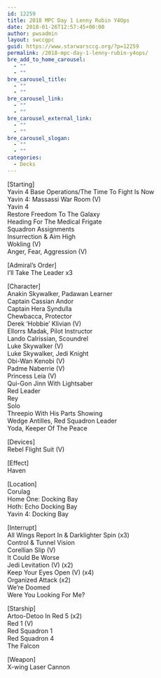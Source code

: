```yaml
---
id: 12259
title: 2018 MPC Day 1 Lenny Rubin Y4Ops
date: 2018-01-26T12:57:45+00:00
author: pwsadmin
layout: swccgpc
guid: https://www.starwarsccg.org/?p=12259
permalink: /2018-mpc-day-1-lenny-rubin-y4ops/
bre_add_to_home_carousel:
  - ""
  - ""
bre_carousel_title:
  - ""
  - ""
bre_carousel_link:
  - ""
  - ""
bre_carousel_external_link:
  - ""
  - ""
bre_carousel_slogan:
  - ""
  - ""
categories:
  - Decks
---
```

[Starting]  
Yavin 4 Base Operations/The Time To Fight Is Now  
Yavin 4: Massassi War Room (V)  
Yavin 4  
Restore Freedom To The Galaxy  
Heading For The Medical Frigate  
Squadron Assignments  
Insurrection & Aim High  
Wokling (V)  
Anger, Fear, Aggression (V) 

[Admiral&#8217;s Order]  
I&#8217;ll Take The Leader x3

[Character]  
Anakin Skywalker, Padawan Learner  
Captain Cassian Andor  
Captain Hera Syndulla  
Chewbacca, Protector  
Derek ‘Hobbie’ Klivian (V)  
Ellorrs Madak, Pilot Instructor  
Lando Calrissian, Scoundrel  
Luke Skywalker (V)  
Luke Skywalker, Jedi Knight  
Obi-Wan Kenobi (V)  
Padme Naberrie (V)  
Princess Leia (V)  
Qui-Gon Jinn With Lightsaber  
Red Leader  
Rey  
Solo  
Threepio With His Parts Showing  
Wedge Antilles, Red Squadron Leader  
Yoda, Keeper Of The Peace

[Devices]  
Rebel Flight Suit (V)

[Effect]  
Haven

[Location]  
Corulag  
Home One: Docking Bay  
Hoth: Echo Docking Bay  
Yavin 4: Docking Bay

[Interrupt]  
All Wings Report In & Darklighter Spin (x3)  
Control & Tunnel Vision  
Corellian Slip (V)  
It Could Be Worse  
Jedi Levitation (V) (x2)  
Keep Your Eyes Open (V) (x4)  
Organized Attack (x2)  
We’re Doomed  
Were You Looking For Me?

[Starship]  
Artoo-Detoo In Red 5 (x2)  
Red 1 (V)  
Red Squadron 1  
Red Squadron 4  
The Falcon

[Weapon]  
X-wing Laser Cannon